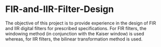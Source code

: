 # FIR-and-IIR-Filter-Design
The objective of this project is to provide experience in the design of FIR and IIR digital filters for prescribed specifications. For FIR filters, the windowing method (in conjunction with the Kaiser window) is used whereas, for IIR filters, the bilinear transformation method is used.

